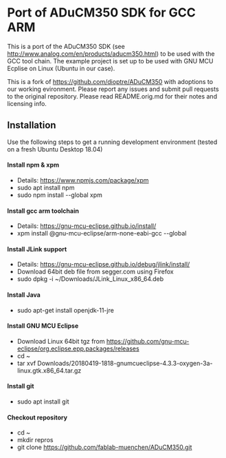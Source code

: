 # Port of ADuCM350 SDK for GCC ARM

This is a port of the ADuCM350 SDK (see http://www.analog.com/en/products/aducm350.html) to be used with the GCC tool chain.
The example project is set up to be used with GNU MCU Ecplise on Linux (Ubuntu in our case).

This is a fork of https://github.com/dioptre/ADuCM350 with adoptions to our working evironment. Please report any issues and submit pull requests to the original repository.
Please read README.orig.md for their notes and licensing info.

## Installation

Use the following steps to get a running development environment (tested on a fresh Ubuntu Desktop 18.04)

#### Install npm & xpm

* Details: https://www.npmjs.com/package/xpm
* sudo apt install npm
* sudo npm install --global xpm

#### Install gcc arm toolchain

* Details: https://gnu-mcu-eclipse.github.io/install/
* xpm install @gnu-mcu-eclipse/arm-none-eabi-gcc --global

#### Install JLink support

* Details: https://gnu-mcu-eclipse.github.io/debug/jlink/install/
* Download 64bit deb file from segger.com using Firefox
* sudo dpkg -i ~/Downloads/JLink_Linux_x86_64.deb

#### Install Java

* sudo apt-get install openjdk-11-jre

#### Install GNU MCU Eclipse

* Download Linux 64bit tgz from https://github.com/gnu-mcu-eclipse/org.eclipse.epp.packages/releases
* cd ~
* tar xvf Downloads/20180419-1818-gnumcueclipse-4.3.3-oxygen-3a-linux.gtk.x86_64.tar.gz

#### Install git

* sudo apt install git

#### Checkout repository

* cd ~
* mkdir repros
* git clone https://github.com/fablab-muenchen/ADuCM350.git


